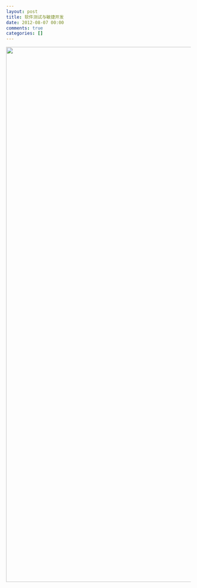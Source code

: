 ```yaml
---
layout: post
title: 软件测试与敏捷开发
date: 2012-08-07 00:00
comments: true
categories: []
---
```

<img class="alignnone" title="my book list1" src="https://mail-attachment.googleusercontent.com/attachment/u/0/?ui=2&amp;ik=801c48b553&amp;view=att&amp;th=138fc62b8af98970&amp;attid=0.1&amp;disp=inline&amp;realattid=1409563057000022016-1&amp;safe=1&amp;zw&amp;saduie=AG9B_P9p98TY73FDC86oTjFmN9gY&amp;sadet=1344268281260&amp;sads=3ukIkxmH4PQ-oqi2WLJhBCAR35I" alt="" width="2592" height="1456" />
